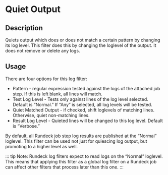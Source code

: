 # Quiet Output

## Description

Quiets output which does or does not match a certain pattern by changing its log level. This filter does this by changing the loglevel of the output. It does not remove or delete any logs.

## Usage

There are four options for this log filter:

  - Pattern - regular expression tested against the logs of the attached job step. If this is left blank, all lines will match.
  - Test Log Level - Tests only against lines of the log level selected. Default is “Normal.” If “Any” is selected, all log levels will be tested.
  - Quiet Matched Output - if checked, shift loglevels of matching lines. Otherwise, quiet non-matching lines.
  - Result Log Level - Quieted lines will be changed to this log level. Default is “Verbose.”

By default, all Rundeck job step log results are published at the “Normal” loglevel. This filter can be used not just for quiescing log output, but promoting to a higher level as well.

::: tip
Note: Rundeck log filters expect to read logs on the “Normal” loglevel. This means that applying this filter as a global log filter on a Rundeck job can affect other filters that process later than this one.
:::
